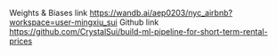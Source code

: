 Weights & Biases link https://wandb.ai/aep0203/nyc_airbnb?workspace=user-mingxiu_sui
Github link https://github.com/CrystalSui/build-ml-pipeline-for-short-term-rental-prices